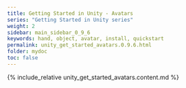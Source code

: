 ```yaml
---
title: Getting Started in Unity - Avatars
series: "Getting Started in Unity series"
weight: 2
sidebar: main_sidebar_0_9_6
keywords: hand, object, avatar, install, quickstart
permalink: unity_get_started_avatars.0.9.6.html
folder: mydoc
toc: false
---
```


{% include_relative unity_get_started_avatars.content.md %}
